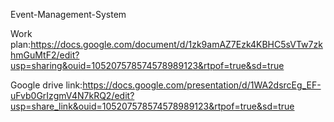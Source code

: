 Event-Management-System

Work plan:https://docs.google.com/document/d/1zk9amAZ7Ezk4KBHC5sVTw7zkhmGuMtF2/edit?usp=sharing&ouid=105207578574578989123&rtpof=true&sd=true

Google drive link:https://docs.google.com/presentation/d/1WA2dsrcEg_EF-uFvb0GrIzgmV4N7kRQ2/edit?usp=share_link&ouid=105207578574578989123&rtpof=true&sd=true
